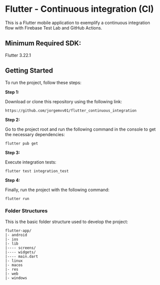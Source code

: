 # Flutter - Continuous integration (CI)

This is a Flutter mobile application to exemplify a continuous integration flow with Firebase Test Lab and GitHub Actions.

## Minimum Required SDK:

Flutter 3.22.1

## Getting Started

To run the project, follow these steps:


**Step 1:**

Download or clone this repository using the following link:

```
https://github.com/jorgemvv01/flutter_continuous_integration
```

**Step 2:**

Go to the project root and run the following command in the console to get the necessary dependencies:

```
flutter pub get 
```

**Step 3:**

Execute integration tests:

```
flutter test integration_test
```

**Step 4:**

Finally, run the project with the following command:

```
flutter run
```

### Folder Structures
This is the basic folder structure used to develop the project:

```
flutter-app/
|- android
|- ios
|- lib
|---- screens/
|---- widgets/
|---- main.dart
|- linux
|- macos
|- res
|- web
|- windows
```
